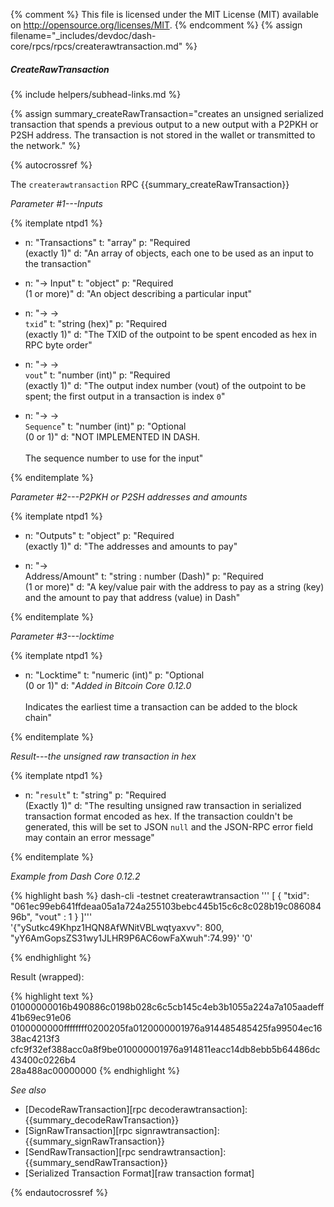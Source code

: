 {% comment %}
This file is licensed under the MIT License (MIT) available on
http://opensource.org/licenses/MIT.
{% endcomment %}
{% assign filename="_includes/devdoc/dash-core/rpcs/rpcs/createrawtransaction.md" %}

##### CreateRawTransaction
{% include helpers/subhead-links.md %}

{% assign summary_createRawTransaction="creates an unsigned serialized transaction that spends a previous output to a new output with a P2PKH or P2SH address. The transaction is not stored in the wallet or transmitted to the network." %}

{% autocrossref %}

The `createrawtransaction` RPC {{summary_createRawTransaction}}

*Parameter #1---Inputs*

{% itemplate ntpd1 %}
- n: "Transactions"
  t: "array"
  p: "Required<br>(exactly 1)"
  d: "An array of objects, each one to be used as an input to the transaction"

- n: "→ Input"
  t: "object"
  p: "Required<br>(1 or more)"
  d: "An object describing a particular input"

- n: "→ →<br>`txid`"
  t: "string (hex)"
  p: "Required<br>(exactly 1)"
  d: "The TXID of the outpoint to be spent encoded as hex in RPC byte order"

- n: "→ →<br>`vout`"
  t: "number (int)"
  p: "Required<br>(exactly 1)"
  d: "The output index number (vout) of the outpoint to be spent; the first output in a transaction is index `0`"

- n: "→ →<br>`Sequence`"
  t: "number (int)"
  p: "Optional<br>(0 or 1)"
  d: "NOT IMPLEMENTED IN DASH.<br><br>The sequence number to use for the input"

{% enditemplate %}

*Parameter #2---P2PKH or P2SH addresses and amounts*

{% itemplate ntpd1 %}
- n: "Outputs"
  t: "object"
  p: "Required<br>(exactly 1)"
  d: "The addresses and amounts to pay"

- n: "→<br>Address/Amount"
  t: "string : number (Dash)"
  p: "Required<br>(1 or more)"
  d: "A key/value pair with the address to pay as a string (key) and the amount to pay that address (value) in Dash"

{% enditemplate %}

*Parameter #3---locktime*

{% itemplate ntpd1 %}
- n: "Locktime"
  t: "numeric (int)"
  p: "Optional<br>(0 or 1)"
  d: "*Added in Bitcoin Core 0.12.0*<br><br>Indicates the earliest time a transaction can be added to the block chain"

{% enditemplate %}

*Result---the unsigned raw transaction in hex*

{% itemplate ntpd1 %}
- n: "`result`"
  t: "string"
  p: "Required<br>(Exactly 1)"
  d: "The resulting unsigned raw transaction in serialized transaction format encoded as hex.  If the transaction couldn't be generated, this will be set to JSON `null` and the JSON-RPC error field may contain an error message"

{% enditemplate %}

*Example from Dash Core 0.12.2*

{% highlight bash %}
dash-cli -testnet createrawtransaction '''
  [
    {
      "txid": "061ec99eb641ffdeaa05a1a724a255103bebc445b15c6c8c028b19c08608496b",
      "vout" : 1
    }
  ]''' \
  '{"ySutkc49Khpz1HQN8AfWNitVBLwqtyaxvv": 800, "yY6AmGopsZS31wy1JLHR9P6AC6owFaXwuh":74.99}' '0'

{% endhighlight %}

Result (wrapped):

{% highlight text %}
01000000016b490886c0198b028c6c5cb145c4eb3b1055a224a7a105aadeff41b69ec91e06\
0100000000ffffffff0200205fa0120000001976a914485485425fa99504ec1638ac4213f3\
cfc9f32ef388acc0a8f9be010000001976a914811eacc14db8ebb5b64486dc43400c0226b4\
28a488ac00000000
{% endhighlight %}

*See also*

* [DecodeRawTransaction][rpc decoderawtransaction]: {{summary_decodeRawTransaction}}
* [SignRawTransaction][rpc signrawtransaction]: {{summary_signRawTransaction}}
* [SendRawTransaction][rpc sendrawtransaction]: {{summary_sendRawTransaction}}
* [Serialized Transaction Format][raw transaction format]

{% endautocrossref %}
